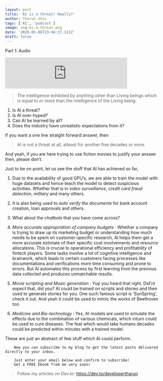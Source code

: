 ```yaml
---
layout: post
title: 'AI is a threat! Really?'
author: Tharun Shiv
tags: ['AI', 'podcast']
image: img/ai-a-threat.png
date: '2020-01-06T23:46:37.121Z'
draft: false
---
```


Part 1: Audio

<iframe src="https://anchor.fm/developertharun/embed/episodes/Artificial-intelligence-is-a-threat--Really--My-Perspective-on-how-to-use-A-i-constructively-efhusa/a-a2g4ho3" height="102px" width="400px" frameborder="0" scrolling="no"></iframe>

> The intelligence exhibited by anything other than Living beings which is equal to or more than the intelligence of the Living being.

1. Is AI a threat?
2. Is AI over-hyped?
3. Can AI be learned by all?
4. Does the industry have unrealistic expectations from it?

If you want a one line straight forward answer, then

> AI is not a threat at all, atleast for another five decades or more.

And yeah, if you are here trying to use fiction movies to justify your answer then, please don’t.

Just to be on point, let us see the stuff that AI has achieved so far,

1. Due to the availability of good GPU’s, we are able to train the model with huge datasets and hence teach the model to detect suspicious activities. Whether that is in _video surveillance_, _credit card fraud detection_, _military_ and many others.

2. It is also being used to _auto verify the documents_ for bank account creation, loan approvals and others.

3. What about the _chatbots_ that you have come across?

4. _More accurate appropriation of company budgets_ : Whether a company is trying to draw up its marketing budget or understanding how much needs to be spent on customer-specific research, AI helps them get a more accurate estimate of their specific cost involvements and resource allocations. This is crucial to operational efficiency and profitability of fintech players. Some tasks involve a lot of cognitive intelligence and brainwork, which leads to certain customers facing processes like documentations and verifications more time consuming and prone to errors. But AI automates this process by first learning from the previous data collected and produces unmatchable results.

5. _Movie scripting and Music generation_ : Yup you heard that right. Did’nt expect that, did you? AI could be trained on scripts and stories and then used to generate stories for you. One such famous script is ‘SunSpring’, check it out. And yeah it could be used to mimic the works of Beethoven too.

6. _Medicine and Bio-technology_ : Yes, AI models are used to simulate the effects due to the combination of various chemicals, which inturn could be used to cure diseases. The feat which would take humans decades could be predicted within minutes with a trained model.

These are just an abstract of few stuff which AI could perform.

        Now you can subscribe to my blog to get the latest posts delivered directly to your inbox.

        Just enter your email below and confirm to subscribe!
        Get a FREE Ebook from me very soon!

> Follow my articles on Dev.to: https://dev.to/developertharun
